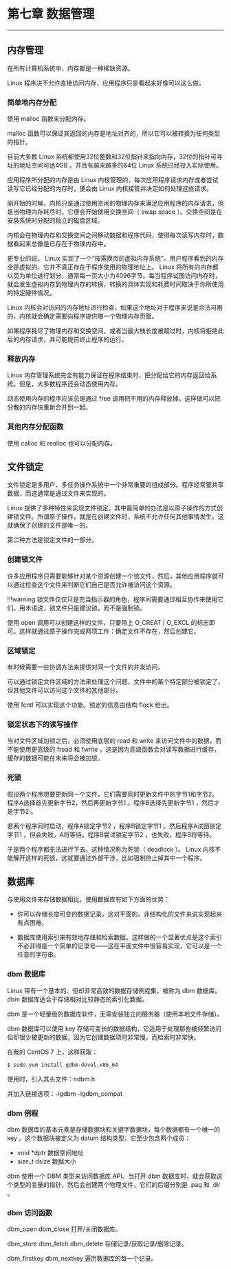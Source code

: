 # 第七章 数据管理

---

## 内存管理

在所有计算机系统中，内存都是一种稀缺资源。

Linux 程序决不允许直接访问内存，应用程序只是看起来好像可以这么做。

### 简单地内存分配

使用 malloc 函数来分配内存。

malloc 函数可以保证其返回的内存是地址对齐的，所以它可以被转换为任何类型的指针。

目前大多数 Linux 系统都使用32位整数和32位指针来指向内存，32位的指针可寻址的地址空间可达4GB 。并且有越来越多的64位 Linux 系统已经投入实际使用。

应用程序所分配的内存是由 Linux 内核管理的，每次应用程序请求内存或者尝试读写它已经分配的内存时，便会由 Linux 内核接管并决定如何处理这些请求。

刚开始的时候，内核只是通过使用空闲的物理内存来满足应用程序的内存请求，但是当物理内存耗尽时，它便会开始使用交换空间（ swap space ）。交换空间是在安装系统时分配的独立的磁盘区域。

内核会在物理内存和交换空间之间移动数据和程序代码，使得每次读写内存时，数据看起来总像是已存在于物理内存中。

更专业的说， Linux 实现了一个“按需换页的虚拟内存系统”。用户程序看到的内存全是虚拟的，它并不真正存在于程序使用的物理地址上。 Linux 将所有的内存都以页为单位进行划分，通常每一页大小为4096字节。每当程序试图访问内存时，就会发生虚拟内存到物理内存的转换，转换的具体实现和耗费时间取决于你所使用的特定硬件情况。

Linux 内核会对访问的内存地址进行检查，如果这个地址对于程序来说是合法可用的，内核就会确定需要向程序提供哪一个物理内存页面。

如果程序耗尽了物理内存和交换空间，或者当最大栈长度被超过时，内核将拒绝此后的内存请求，并可能提前终止程序的运行。

### 释放内存

Linux 内存管理系统完全有能力保证在程序结束时，把分配给它的内存返回给系统。但是，大多数程序还会动态使用内存。

动态使用内存的程序应该总是通过 free 调用把不用的内存释放掉。这样做可以把分散的内存块重新合并到一起。

### 其他内存分配函数

使用 calloc 和 realloc 也可以分配内存。

## 文件锁定

文件锁定是多用户、多任务操作系统中一个非常重要的组成部分。程序经常要共享数据，而这通常是通过文件来实现的。

Linux 提供了多种特性来实现文件锁定。其中最简单的办法是以原子操作的方式创建锁文件。所谓原子操作，就是在创建文件时，系统不允许任何其他事情发生。这就确保了创建的文件是唯一的。

第二种方法是锁定文件的一部分。

### 创建锁文件

许多应用程序只需要能够针对某个资源创建一个锁文件，然后，其他应用程序就可以通过检查这个文件来判断它们自己是否允许被访问这个资源。

!!!warning
    锁文件仅仅只是充当指示器的角色，程序间需要通过相互协作来使用它们。用术语说，锁文件只是建议锁，而不是强制锁。

使用 open 调用可以创建这样的文件，只要带上 O_CREAT | O_EXCL 的标志即可。这样就通过原子操作完成两项工作：确定文件不存在，然后创建它。

### 区域锁定

有时候需要一些协调方法来提供对同一个文件的并发访问。

可以通过锁定文件区域的方法来处理这个问题，文件中的某个特定部分被锁定了，但其他文件可以访问这个文件的其他部分。

使用 fcntl 可以实现这个功能。锁定的信息由结构 flock 给出。

### 锁定状态下的读写操作

当对文件区域加锁之后，必须使用底层的 read 和 write 来访问文件中的数据，而不能使用更高级的 fread 和 fwrite 。这是因为高级函数会对读写数据进行缓存，缓存的数据可能在未来将会被加锁。

### 死锁

假设两个程序想要更新同一个文件，它们需要同时更新文件中的字节1和字节2。程序A选择首先更新字节2，然后再更新字节1 。程序B选择先更新字节1 ，然后才是字节2 。

若两个程序同时启动，程序A锁定字节2 ，程序B锁定字节1 。然后程序A试图锁定字节1 ，但会失败，A将等待。程序B尝试锁定字节2 ，也失败，程序B将等待。

于是两个程序都无法进行下去。这种情况称为死锁（ deadlock ）。 Linux 内核不能解开这样的死锁，这就要通过外部干涉，比如强制终止掉其中一个程序。

## 数据库

与使用文件来存储数据相比，使用数据库有如下方面的优势：

- 你可以存储长度可变的数据记录，这对平面的、非结构化的文件来说实现起来有点困难。

- 数据库使用索引来有效地存储和检索数据。这样做的一个显著优点是这个索引不必非得是一个简单的记录号——这在平面文件中很容易实现，它可以是一个任意的字符串。

### dbm 数据库

Linux 带有一个基本的、但却非常高效的数据存储例程集，被称为 dbm 数据库。 dbm 数据库适合于存储相对比较静态的索引化数据。

dbm 是一个轻量级的数据库软件，无需安装独立的服务器（使用本地文件存储）。

dbm 数据库可以使用 key 存储可变长的数据结构，它适用于处理那些被频繁访问但却很少被更新的数据，因为它创建数据项时非常慢，而检索时非常快。

在我的 CentOS 7 上，这样获取：

```bash
$ sudo yum install gdbm-devel.x86_64
```

使用时，引入其头文件：ndbm.h

并加入链接选项：-lgdbm -lgdbm_compat

### dbm 例程

dbm 数据库的基本元素是存储数据块和关键字数据块，每个数据都有一个唯一的 key 。这个数据块被定义为 datum 结构类型，它至少包含两个成员：

- void *dptr 数据空间地址
- size_t dsize 数据大小

dbm 使用一个 DBM 类型来访问数据库 API。当打开 dbm 数据库时，就会获取这个类型的变量的指针，然后会创建两个物理文件，它们的后缀分别是 .pag 和 .dir 。

### dbm 访问函数

dbm_open dbm_close 打开/关闭数据库。

dbm_store dbm_fetch dbm_delete 存储记录/获取记录/删除记录。

dbm_firstkey dbm_nextkey 遍历数据库的每一个记录。